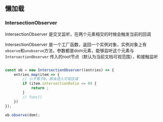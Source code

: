 ## 懒加载

### IntersectionObserver

IntersectionObserver 是交叉监听，在两个元素相交的时候会触发当前的回调

IntersectionObserver 是一个工厂函数，返回一个实例对象，实例对象上有`observe`和`unobserve`方法，参数都是dom元素，能够监听这个元素与 `IntersectionObserver` 传入的root节点（默认为当前文档可视范围），和接触监听

``` javascript

const ob = new IntersectionObserver((entries) => {
    entries.map(item => {
        // 小于等于0，即未进入可视区域
        if (item.intersectionRatio <= 0) {
            return ;
        }
        // func()
    })
});

ob.observe(dom);
```
